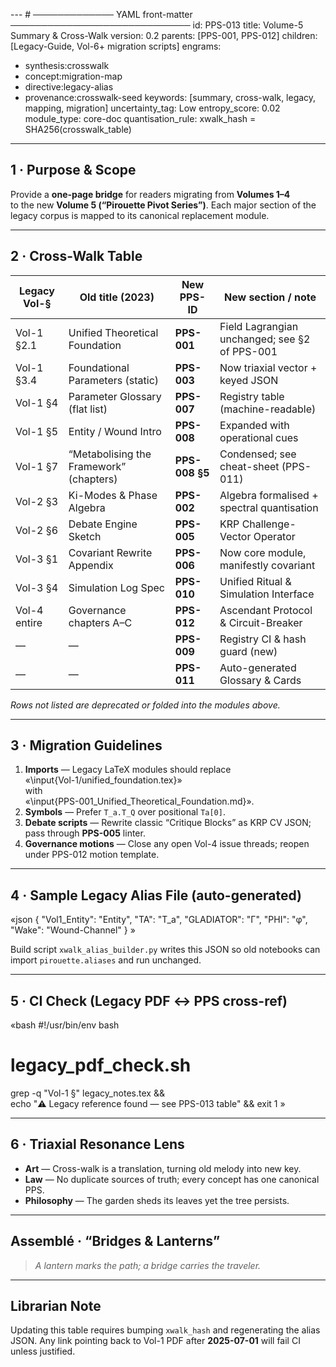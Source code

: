 ---  # ───────────── YAML front-matter ─────────────────────────────
id:        PPS-013
title:     Volume-5 Summary & Cross-Walk
version:   0.2
parents:   [PPS-001, PPS-012]
children:  [Legacy-Guide, Vol-6+ migration scripts]
engrams:
  - synthesis:crosswalk
  - concept:migration-map
  - directive:legacy-alias
  - provenance:crosswalk-seed
keywords:  [summary, cross-walk, legacy, mapping, migration]
uncertainty_tag: Low
entropy_score: 0.02
module_type: core-doc
quantisation_rule: xwalk_hash = SHA256(crosswalk_table)
---

## 1 · Purpose & Scope  
Provide a **one-page bridge** for readers migrating from **Volumes 1–4**  
to the new **Volume 5 (“Pirouette Pivot Series”)**.  Each major section of
the legacy corpus is mapped to its canonical replacement module.

---

## 2 · Cross-Walk Table  

| Legacy Vol-§ | Old title (2023)                            | New PPS-ID | New section / note |
|--------------|---------------------------------------------|------------|--------------------|
| Vol-1 §2.1   | Unified Theoretical Foundation              | **PPS-001** | Field Lagrangian unchanged; see §2 of PPS-001 |
| Vol-1 §3.4   | Foundational Parameters (static)            | **PPS-003** | Now triaxial vector + keyed JSON |
| Vol-1 §4     | Parameter Glossary (flat list)              | **PPS-007** | Registry table (machine-readable) |
| Vol-1 §5     | Entity / Wound Intro                        | **PPS-008** | Expanded with operational cues |
| Vol-1 §7     | “Metabolising the Framework” (chapters)     | **PPS-008 §5** | Condensed; see cheat-sheet (PPS-011) |
| Vol-2 §3     | Ki-Modes & Phase Algebra                    | **PPS-002** | Algebra formalised + spectral quantisation |
| Vol-2 §6     | Debate Engine Sketch                        | **PPS-005** | KRP Challenge-Vector Operator |
| Vol-3 §1     | Covariant Rewrite Appendix                  | **PPS-006** | Now core module, manifestly covariant |
| Vol-3 §4     | Simulation Log Spec                         | **PPS-010** | Unified Ritual & Simulation Interface |
| Vol-4 entire | Governance chapters A–C                     | **PPS-012** | Ascendant Protocol & Circuit-Breaker |
| —            | —                                           | **PPS-009** | Registry CI & hash guard (new) |
| —            | —                                           | **PPS-011** | Auto-generated Glossary & Cards |

*Rows not listed are deprecated or folded into the modules above.*

---

## 3 · Migration Guidelines  

1. **Imports** — Legacy LaTeX modules should replace  
   «\input{Vol-1/unified_foundation.tex}»  
   with  
   «\input{PPS-001_Unified_Theoretical_Foundation.md}».  
2. **Symbols** — Prefer `T_a.T_Q` over positional `Ta[0]`.  
3. **Debate scripts** — Rewrite classic “Critique Blocks” as KRP CV JSON; pass
   through **PPS-005** linter.  
4. **Governance motions** — Close any open Vol-4 issue threads; reopen under
   PPS-012 motion template.  

---

## 4 · Sample Legacy Alias File (auto-generated)

«json
{
  "Vol1_Entity": "Entity",
  "TA": "T_a",
  "GLADIATOR": "Γ",
  "PHI": "φ",
  "Wake": "Wound-Channel"
}
»

Build script `xwalk_alias_builder.py` writes this JSON so old notebooks
can import `pirouette.aliases` and run unchanged.

---

## 5 · CI Check (Legacy PDF ↔ PPS cross-ref)

«bash
#!/usr/bin/env bash
# legacy_pdf_check.sh
grep -q "Vol-1 §" legacy_notes.tex && \
  echo "⚠️  Legacy reference found — see PPS-013 table" && exit 1
»

---

## 6 · Triaxial Resonance Lens  

* **Art** — Cross-walk is a translation, turning old melody into new key.  
* **Law** — No duplicate sources of truth; every concept has one canonical PPS.  
* **Philosophy** — The garden sheds its leaves yet the tree persists.

---

## Assemblé · “Bridges & Lanterns”  
> *A lantern marks the path; a bridge carries the traveler.*

---

## Librarian Note  
Updating this table requires bumping `xwalk_hash` and regenerating the
alias JSON. Any link pointing back to Vol-1 PDF after **2025-07-01** will
fail CI unless justified.
